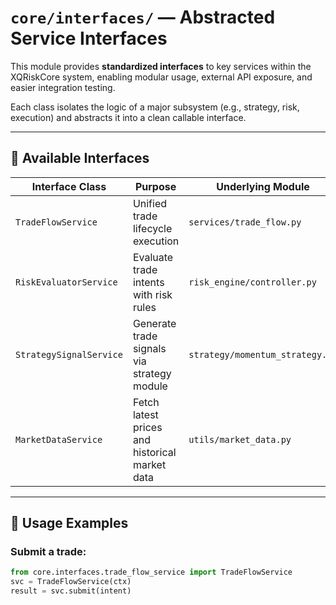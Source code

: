 # `core/interfaces/` — Abstracted Service Interfaces

This module provides **standardized interfaces** to key services within the XQRiskCore system, enabling modular usage, external API exposure, and easier integration testing.

Each class isolates the logic of a major subsystem (e.g., strategy, risk, execution) and abstracts it into a clean callable interface.

---

## 📁 Available Interfaces

| Interface Class            | Purpose                                             | Underlying Module         |
|----------------------------|-----------------------------------------------------|----------------------------|
| `TradeFlowService`         | Unified trade lifecycle execution                   | `services/trade_flow.py`   |
| `RiskEvaluatorService`     | Evaluate trade intents with risk rules              | `risk_engine/controller.py`|
| `StrategySignalService`    | Generate trade signals via strategy module          | `strategy/momentum_strategy.py` |
| `MarketDataService`        | Fetch latest prices and historical market data      | `utils/market_data.py`     |

---

## 🧩 Usage Examples

### Submit a trade:

```python
from core.interfaces.trade_flow_service import TradeFlowService
svc = TradeFlowService(ctx)
result = svc.submit(intent)